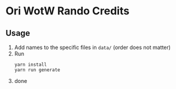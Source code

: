 # Ori WotW Rando Credits

## Usage

1. Add names to the specific files in `data/` (order does not matter)
2. Run
   ```shell
   yarn install
   yarn run generate
   ```
3. done
